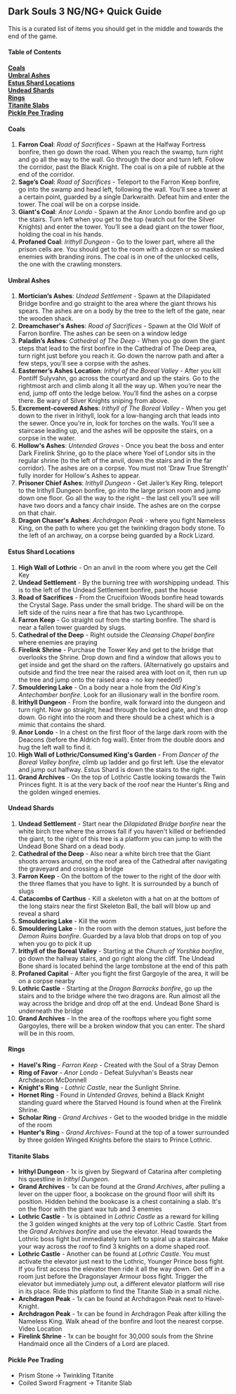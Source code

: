 ## Dark Souls 3 NG/NG+ Quick Guide

This is a curated list of items you should get in the middle and towards the end of the game.

#### Table of Contents

**[Coals](#coals)**  
**[Umbral Ashes](#umbral-ashes)**  
**[Estus Shard Locations](#estus-shard-locations)**  
**[Undead Shards](#undead-shards)**  
**[Rings](#rings)**  
**[Titanite Slabs](#titanite-slabs)**  
**[Pickle Pee Trading](#Pickle-Pee-Trading)**  

#### Coals

1. **Farron Coal**: *Road of Sacrifices* - Spawn at the Halfway Fortress bonfire, then go down the road. When you reach the swamp, turn right and go all the way to the wall. Go through the door and turn left. Follow the corridor, past the Black Knight. The coal is on a pile of rubble at the end of the corridor.
2. **Sage’s Coal**: *Road of Sacrifices* - Teleport to the Farron Keep bonfire, go into the swamp and head left, following the wall. You’ll see a tower at a certain point, guarded by a single Darkwraith. Defeat him and enter the tower. The coal will be on a corpse inside.
3. **Giant's Coal**: *Anor Londo* -  Spawn at the Anor Londo bonfire and go up the stairs. Turn left when you get to the top (watch out for the Silver Knights) and enter the tower. You’ll see a dead giant on the tower floor, holding the coal in his hands.
4. **Profaned Coal**: *Irithyll Dungeon* - Go to the lower part, where all the prison cells are. You should get to the room with a dozen or so masked enemies with branding irons. The coal is in one of the unlocked cells, the one with the crawling monsters.

#### Umbral Ashes

1. **Mortician’s Ashes**: *Undead Settlement* -  Spawn at the Dilapidated Bridge bonfire and go straight to the area where the giant throws his spears. The ashes are on a body by the tree to the left of the gate, near the wooden shack.
2. **Dreamchaser's Ashes**: *Road of Sacrifices* - Spawn at the Old Wolf of Farron bonfire. The ashes can be seen on a window ledge
3. **Paladin’s Ashes**: *Cathedral of The Deep* - When you go down the giant steps that lead to the first bonfire in the Cathedral of The Deep area, turn right just before you reach it. Go down the narrow path and after a few steps, you’ll see a corpse with the ashes.
4. **Easterner’s Ashes Location**: *Irithyl of the Boreal Valley* -  After you kill Pontiff Sulyvahn, go across the courtyard and up the stairs. Go to the rightmost arch and climb along it all the way up. When you’re near the end, jump off onto the ledge below. You’ll find the ashes on a corpse there. Be wary of Silver Knights sniping from above.
5. **Excrement-covered Ashes**: *Irithyll of The Boreal Valley* - When you get down to the river in Irithyll, look for a low-hanging arch that leads into the sewer. Once you’re in, look for torches on the walls. You’ll see a staircase leading up, and the ashes will be opposite the stairs, on a corpse in the water.
6. **Hollow's Ashes**: *Untended Graves* - Once you beat the boss and enter Dark Firelink Shrine, go to the place where Yoel of Londor sits in the regular shrine (to the left of the anvil, down the stairs and in the far corridor). The ashes are on a corpse. You must not 'Draw True Strength' fully inorder for Hollow's Ashes to appear.
7. **Prisoner Chief Ashes**: *Irithyll Dungeon* - Get Jailer’s Key Ring. teleport to the Irithyll Dungeon bonfire, go into the large prison room and jump down one floor. Go all the way to the right – the last cell you’ll see will have two doors and a fancy chair inside. The ashes are on the corpse on that chair.
8. **Dragon Chaser's Ashes**: *Archdragon Peak* - where you fight Nameless King, on the path to where you get the twinkling dragon body stone. To the left of an archway, on a corpse being guarded by a Rock Lizard.

#### Estus Shard Locations

1. **High Wall of Lothric** - On an anvil in the room where you get the Cell Key
2. **Undead Settlement** - By the burning tree with worshipping undead. This is to the left of the Undead Settlement bonfire, past the house
3. **Road of Sacrifices** - From the Crucifixion Woods bonfire head towards the Crystal Sage. Pass under the small bridge. The shard will be on the left side of the ruins near a fire that has two Lycanthrope.
4. **Farron Keep** - Go straight out from the starting bonfire. The shard is near a fallen tower guarded by slugs.
5. **Cathedral of the Deep** - Right outside the *Cleansing Chapel bonfire* where enemies are praying
6. **Firelink Shrine** - Purchase the Tower Key and get to the bridge that overlooks the Shrine. Drop down and find a window that allows you to get inside and get the shard on the rafters. (Alternatively go upstairs and outside and find the tree near the raised area with loot on it, then run up the tree and jump onto the raised area - no key needed!)
7. **Smouldering Lake** - On a body near a hole from the *Old King's Antechamber bonfire*. Look for an illusionary wall in the bonfire room.
8. **Irithyll Dungeon** - From the bonfire, walk forward into the dungeon and turn right. Now go straight, head through the locked gate, and then drop down. Go right into the room and there should be a chest which is a mimic that contains the shard.
9. **Anor Londo** - In a chest on the first floor of the large dark room with the Deacons (before the Aldrich fog wall). Enter from the double doors and hug the left wall to find it.
10. **High Wall of Lothric/Consumed King's Garden** - From *Dancer of the Boreal Valley bonfire*, climb up ladder and go first left. Use the elevator and jump out halfway. Estus Shard is down the stairs to the right.
11. **Grand Archives** - On the top of Lothric Castle looking towards the Twin Princes fight. It is at the very back of the roof near the Hunter's Ring and the golden winged enemies.

#### Undead Shards

1. **Undead Settlement** - Start near the *Dilapidated Bridge bonfire* near the white birch tree where the arrows fall if you haven't killed or befriended the giant, to the right of this tree is a platform you can jump to with the Undead Bone Shard on a dead body.
2. **Cathedral of the Deep** - Also near a white birch tree that the Giant shoots arrows around,  on the roof area of the Cathedral after navigating the graveyard and crossing a bridge
3. **Farron Keep** - On the bottom of the tower to the right of the door with the three flames that you have to light. It is surrounded by a bunch of slugs
4. **Catacombs of Carthus** - Kill a skeleton with a hat on at the bottom of the long stairs near the first Skeleton Ball, the ball will blow up and reveal a shard
5. **Smouldering Lake** - Kill the worm
6. **Smouldering Lake** - In the room with the demon statues, just before the *Demon Ruins bonfire*. Guarded by a lava blob that drops on top of you when you go to pick it up
7. **Irithyll of the Boreal Valley** - Starting at the *Church of Yorshka bonfire*, go down the hallway stairs, and go right along the cliff. The Undead Bone shard is located behind the large tombstone at the end of this path
8. **Profaned Capital** - After you fight the first Gargoyle of the area, it will be on a corpse nearby
9. **Lothric Castle** - Starting at the *Dragon Barracks bonfire*, go up the stairs and to the bridge where the two dragons are. Run almost all the way across the bridge and drop off at the end. Undead Bone Shard is underneath the bridge
10. **Grand Archives** - In the area of the rooftops where you fight some Gargoyles, there will be a broken window that you can enter. The shard will be in this room.

#### Rings

- **Havel's Ring** - *Farron Keep* - Created with the Soul of a Stray Demon
- **Ring of Favor** - *Anor Londo* - Defeat Sulyvhan's Beasts near Archdeacon McDonnell
- **Knight's Ring** - *Lothric Castle*, near the Sunlight Shrine.
- **Hornet Ring** - Found in *Untended Graves*, behind a Black Knight standing guard where the Starved Hound is found when at the Firelink Shrine.
- **Scholar Ring** - *Grand Archives* - Get to the wooded bridge in the middle of the room
- **Hunter's Ring** - *Grand Archives*- Found at the top of a tower surrounded by three golden Winged Knights before the stairs to Prince Lothric.

#### Titanite Slabs
- **Irithyl Dungeon** - 1x is given by Siegward of Catarina after completing his questline in *Irithyl Dungeon*.
- **Grand Archives** - 1x can be found at the *Grand Archives*, after pulling a lever on the upper floor, a bookcase on the ground floor will shift its position. Hidden behind the bookcase is a chest containing a slab. It's on the floor with the giant wax tub and 3 enemies
- **Lothric Castle** - 1x is obtained in *Lothric Castle* as a reward for killing the 3 golden winged knights at the very top of Lothric Castle. Start from the *Grand Archives bonfire* and use the elevator. Head towards the Lothric boss fight but immediately turn left to spiral up a staircase. Make your way across the roof to find 3 knights on a dome shaped roof.
- **Lothric Castle** - Another can be found at *Lothric Castle*. You must activate the elevator just next to the Lothric, Younger Prince boss fight. If you first access the elevator then ride it all the way down. Get off in a room just before the Dragonslayer Armour boss fight. Trigger the elevator but immediately jump out, a different elevator platform will rise in its place. Ride this platform to find the Titanite Slab in a small niche. 
- **Archdragon Peak** - 1x can be found at Archdragon Peak next to Havel-Knight.
- **Archdragon Peak** - 1x can be found in Archdragon Peak after killing the Nameless King. Walk ahead of the bonfire and loot the nearest corpse. Video Location
- **Firelink Shrine** - 1x can be bought for 30,000 souls from the Shrine Handmaid once all the Cinders of a Lord are placed.

#### Pickle Pee Trading
- Prism Stone -> Twinkling Titanite
- Coiled Sword Fragment	-> Titanite Slab